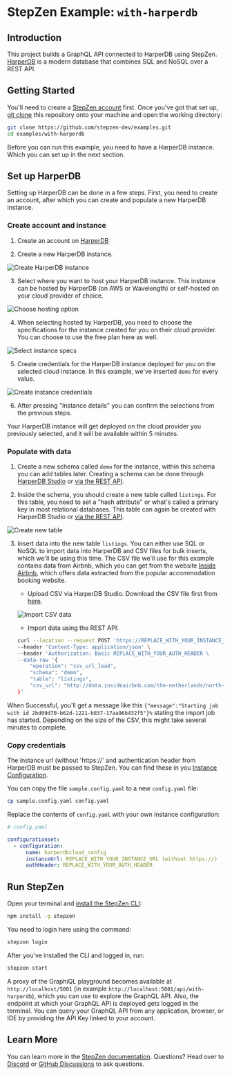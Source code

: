 # StepZen Example: `with-harperdb`

## Introduction

This project builds a GraphQL API connected to HarperDB using StepZen. [HarperDB](https://harperdb.io) is a modern database that combines SQL and NoSQL over a REST API.

## Getting Started

You'll need to create a [StepZen account](https://stepzen.com/request-invite) first. Once you've got that set up, [git clone](https://www.atlassian.com/git/tutorials/setting-up-a-repository/git-clone) this repository onto your machine and open the working directory:

```bash
git clone https://github.com/stepzen-dev/examples.git
cd examples/with-harperdb
```

Before you can run this example, you need to have a HarperDB instance. Which you can set up in the next section.

## Set up HarperDB

Setting up HarperDB can be done in a few steps. First, you need to create an account, after which you can create and populate a new HarperDB instance.

### Create account and instance

1. Create an account on [HarperDB](https://studio.harperdb.io/sign-up)

2. Create a new HarperDB instance.

![Create HarperDB instance](./assets/setup-harperdb-1.png)

3. Select where you want to host your HarperDB instance. This instance can be hosted by HarperDB (on AWS or Wavelength) or self-hosted on your cloud provider of choice.

![Choose hosting option](./assets/setup-harperdb-2.png)

4. When selecting hosted by HarperDB, you need to choose the specifications for the instance created for you on their cloud provider. You can choose to use the free plan here as well.

![Select instance specs](./assets/setup-harperdb-3.png)

5. Create credentials for the HarperDB instance deployed for you on the selected cloud instance. In this example, we've inserted `demo` for every value.

![Create instance credentials](./assets/setup-harperdb-4.png)

6. After pressing "Instance details" you can confirm the selections from the previous steps.

Your HarperDB instance will get deployed on the cloud provider you previously selected, and it will be available within 5 minutes.

### Populate with data

1. Create a new schema called `demo` for the instance, within this schema you can add tables later. Creating a schema can be done through [HarperDB Studio](https://harperdb.io/docs/harperdb-studio/manage-schemas-browse-data/) or [via the REST API](https://studio.harperdb.io/resources/examples/QuickStart%20Examples/Create%20dev%20Schema).

2. Inside the schema, you should create a new table called `listings`. For this table, you need to set a "hash attribute" or what's called a primary key in most relational databases. This table can again be created with HarperDB Studio or [via the REST API](https://studio.harperdb.io/resources/examples/QuickStart%20Examples/Create%20dog%20Table).

![Create new table](./assets/setup-harperdb-5.png)

3. Insert data into the new table `listings`. You can either use SQL or NoSQL to import data into HarperDB and CSV files for bulk inserts, which we'll be using this time. The CSV file we'll use for this example contains data from Airbnb, which you can get from the website [Inside Airbnb](http://insideairbnb.com/), which offers data extracted from the popular accommodation booking website.

    - Upload CSV via HarperDB Studio. Download the CSV file first from [here](http://data.insideairbnb.com/the-netherlands/north-holland/amsterdam/2021-12-05/data/listings.csv).

    ![Import CSV data](./assets/setup-harperdb-6.png)

    - Import data using the REST API:

    ```bash
    curl --location --request POST 'https://REPLACE_WITH_YOUR_INSTANCE_URL' \
    --header 'Content-Type: application/json' \
    --header 'Authorization: Basic REPLACE_WITH_YOUR_AUTH_HEADER \
    --data-raw '{
        "operation": "csv_url_load",
        "schema": "demo",
        "table": "listings",
        "csv_url": "http://data.insideairbnb.com/the-netherlands/north-holland/amsterdam/2021-12-05/data/listings.csv"
    }'
    ```

When Successful, you'll get a message like this `{"message":"Starting job with id 2bd09d70-b62d-1221-b837-17aa96b432f5"}%` stating the import job has started. Depending on the size of the CSV, this might take several minutes to complete.

### Copy credentials

The instance url (without 'https://' and authentication header from HarperDB must be passed to StepZen. You can find these in you [Instance Configuration](https://harperdb.io/docs/harperdb-studio/instance-config/).

You can copy the file `sample.config.yaml` to a new `config.yaml` file:

```bash
cp sample.config.yaml config.yaml
```

Replace the contents of `config.yaml` with your own instance configuration:

```yaml
# config.yaml

configurationset:
  - configuration:
      name: harperdbcloud_config
      instanceUrl: REPLACE_WITH_YOUR_INSTANCE_URL (without https://)
      authHeader: REPLACE_WITH_YOUR_AUTH_HEADER
```

## Run StepZen

Open your terminal and [install the StepZen CLI](https://stepzen.com/docs/quick-start/install-and-setup):

```bash
npm install -g stepzen
```

You need to login here using the command:

```bash
stepzen login
```

After you've installed the CLI and logged in, run:

```bash
stepzen start
```

A proxy of the GraphiQL playground becomes available at `http://localhost/5001` (in example `http://localhost:5001/api/with-harperdb`), which you can use to explore the GraphQL API. Also, the endpoint at which your GraphQL API is deployed gets logged in the terminal. You can query your GraphQL API from any application, browser, or IDE by providing the API Key linked to your account.

## Learn More

You can learn more in the [StepZen documentation](https://stepzen.com/docs). Questions? Head over to [Discord](https://discord.gg/9k2VdPn2FR) or [GitHub Discussions](https://github.com/stepzen-dev/examples/discussions) to ask questions.